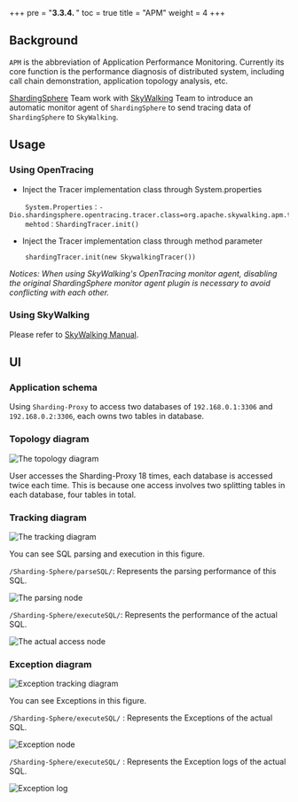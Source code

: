 +++
pre = "<b>3.3.4. </b>"
toc = true
title = "APM"
weight = 4
+++

## Background

`APM` is the abbreviation of Application Performance Monitoring. Currently its core function is the performance diagnosis of distributed system, including call chain demonstration, application topology analysis, etc.

[ShardingSphere](http://shardingsphere.io) Team work with [SkyWalking](http://skywalking.io) Team to introduce an automatic monitor agent of `ShardingSphere` to send tracing data of `ShardingSphere` to `SkyWalking`.

## Usage

### Using OpenTracing

* Inject the Tracer implementation class through System.properties
```
    System.Properties：-Dio.shardingsphere.opentracing.tracer.class=org.apache.skywalking.apm.toolkit.opentracing.SkywalkingTracer
    mehtod：ShardingTracer.init()                          
```

* Inject the Tracer implementation class through method parameter
```
    shardingTracer.init(new SkywalkingTracer())   
```

*Notices: When using SkyWalking's OpenTracing monitor agent, disabling the original ShardingSphere monitor agent plugin is necessary to avoid conflicting with each other.*

### Using SkyWalking

Please refer to [SkyWalking Manual](https://github.com/apache/incubator-skywalking/blob/5.x/docs/en/Quick-start.md).

## UI

### Application schema

Using ` Sharding-Proxy ` to access two databases of `192.168.0.1:3306` and `192.168.0.2:3306`, each owns two tables in database.

### Topology diagram

![The topology diagram](http://shardingsphere.jd.com/document/current/img/apm/5x_topology.png)

User accesses the Sharding-Proxy 18 times, each database is accessed twice each time. This is because one access involves two splitting tables in each database, four tables in total.

### Tracking diagram

![The tracking diagram](http://shardingsphere.jd.com/document/current/img/apm/5x_trace.png)

You can see SQL parsing and execution in this figure.

`/Sharding-Sphere/parseSQL/`: Represents the parsing performance of this SQL.

![The parsing node](http://shardingsphere.jd.com/document/current/img/apm/5x_parse.png)

`/Sharding-Sphere/executeSQL/`: Represents the performance of the actual SQL.

![The actual access node](http://shardingsphere.jd.com/document/current/img/apm/5x_executeSQL.png)

### Exception diagram

![Exception tracking diagram](http://shardingsphere.jd.com/document/current/img/apm/5x_trace_err.png)

You can see Exceptions in this figure.

`/Sharding-Sphere/executeSQL/` : Represents the Exceptions of the actual SQL.

![Exception node](http://shardingsphere.jd.com/document/current/img/apm/5x_executeSQL_Tags_err.png)

`/Sharding-Sphere/executeSQL/` : Represents the Exception logs of the actual SQL.

![Exception log](http://shardingsphere.jd.com/document/current/img/apm/5x_executeSQL_Logs_err.png)
